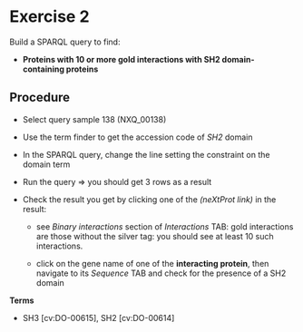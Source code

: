 # Exercise 2

Build a SPARQL query to find:

* **Proteins with 10 or more gold interactions with SH2 domain-containing proteins**

## Procedure

* Select query sample 138 (NXQ_00138)

* Use the term finder to get the accession code of *SH2* domain
* In the SPARQL query, change the line setting the constraint on the domain term

* Run the query => you should get 3 rows as a result

* Check the result you get by clicking one of the *(neXtProt link)* in the result:

  * see *Binary interactions* section of *Interactions* TAB: gold interactions are those without the silver tag: you should see at least 10 such interactions.
  
  * click on the gene name of one of the **interacting protein**, then navigate to its *Sequence* TAB and check for the presence of a SH2 domain

**Terms**

* SH3 [cv:DO-00615], SH2 [cv:DO-00614]

